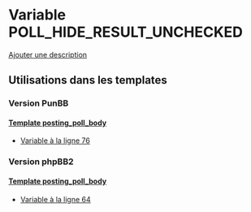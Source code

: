 # Variable POLL_HIDE_RESULT_UNCHECKED
[Ajouter une description](https://fa-tvars.appspot.com/var/POLL_HIDE_RESULT_UNCHECKED)

## Utilisations dans les templates

### Version PunBB

#### [Template posting_poll_body](punbb/posting_poll_body.md#readme)
* [Variable &agrave; la ligne 76](../punbb/posting_poll_body.tpl#L76)

### Version phpBB2

#### [Template posting_poll_body](subsilver/posting_poll_body.md#readme)
* [Variable &agrave; la ligne 64](../subsilver/posting_poll_body.tpl#L64)